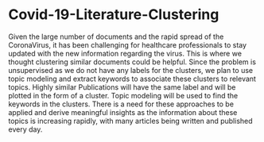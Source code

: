 # Covid-19-Literature-Clustering

Given the large number of documents and the rapid spread of the CoronaVirus, it has been challenging for healthcare professionals to stay updated with the new information regarding the virus. This is where we thought clustering similar documents could be helpful. Since the problem is unsupervised as we do not have any labels for the clusters, we plan to use topic modeling and extract keywords to associate these clusters to relevant topics. Highly similar Publications will have the same label and will be plotted in the form of a cluster. Topic modeling will be used to find the keywords in the clusters. There is a need for these approaches to be applied and derive meaningful insights as the information about these topics is increasing rapidly, with many articles being written and published every day.
